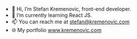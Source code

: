 - 👋 Hi, I’m Stefan Kremenovic, front-end developer.
- 🌱 I’m currently learning React JS.
- 📫 You can reach me at stefan@kremenovic.com
- 🌐 My portfolio www.kremenovic.com

<!---
kremenovic/kremenovic is a ✨ special ✨ repository because its `README.md` (this file) appears on your GitHub profile.
You can click the Preview link to take a look at your changes.
--->
